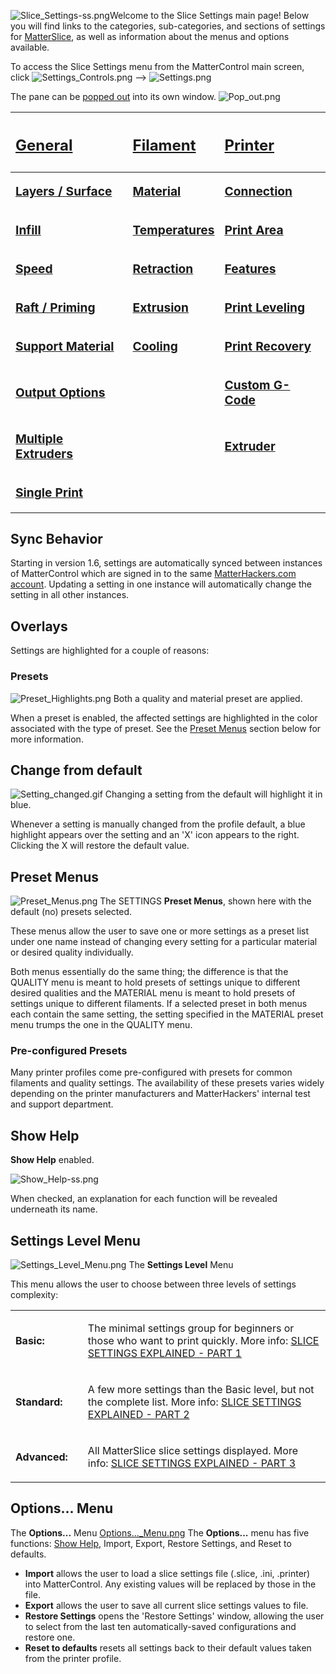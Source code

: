 ![Slice\_Settings-ss.png](http://wiki.mattercontrol.com/images/5/57/Slice_Settings-ss.png
"Slice_Settings-ss.png")Welcome to the Slice Settings main page\! Below
you will find links to the categories, sub-categories, and sections of
settings for [MatterSlice](matterslice.md), as well as
information about the menus and options available.

To access the Slice Settings menu from the MatterControl main screen,
click ![Settings\_Controls.png](http://wiki.mattercontrol.com/images/4/42/Settings_Controls.png
"Settings_Controls.png") --\> ![Settings.png](http://wiki.mattercontrol.com/images/9/91/Settings.png
"Settings.png")

The pane can be [popped out](pop-out.md) into its own window.
![Pop\_out.png](http://wiki.mattercontrol.com/images/7/74/Pop_out.png "Pop_out.png")

<table>
<thead>
<tr class="header">
<th><h2 style="text-align:left;">
<p><a href="General" title="wikilink">General</a></p>
</h2></th>
<th><h2 style="text-align:left;">
<p><a href="Filament" title="wikilink">Filament</a></p>
</h2></th>
<th><h2 style="text-align:left;">
<p><a href="Printer" title="wikilink">Printer</a></p>
</h2></th>
</tr>
</thead>
<tbody>
<tr class="odd">
<td><p><big><strong><a href="General/Layers-Surface" title="wikilink">Layers / Surface</a></strong></big></p></td>
<td><p><big><strong><a href="Filament/Material" title="wikilink">Material</a></strong></big></p></td>
<td><p><big><strong><a href="Printer/Connection" title="wikilink">Connection</a></strong></big></p></td>
</tr>
<tr class="even">
<td><p><big><strong><a href="General/Infill" title="wikilink">Infill</a></strong></big></p></td>
<td><p><big><strong><a href="Filament/Temperatures" title="wikilink">Temperatures</a></strong></big></p></td>
<td><p><big><strong><a href="Printer/Print_Area" title="wikilink">Print Area</a></strong></big></p></td>
</tr>
<tr class="odd">
<td><p><big><strong><a href="General/Speed" title="wikilink">Speed</a></strong></big></p></td>
<td><p><big><strong><a href="Filament/Retraction" title="wikilink">Retraction</a></strong></big></p></td>
<td><p><big><strong><a href="Printer/Features" title="wikilink">Features</a></strong></big></p></td>
</tr>
<tr class="even">
<td><p><big><strong><a href="General/Raft-Priming" title="wikilink">Raft / Priming</a></strong></big></p></td>
<td><p><big><strong><a href="Filament/Extrusion" title="wikilink">Extrusion</a></strong></big></p></td>
<td><p><big><strong><a href="Printer/Print_Leveling" title="wikilink">Print Leveling</a></strong></big></p></td>
</tr>
<tr class="odd">
<td><p><big><strong><a href="General/Support_Material" title="wikilink">Support Material</a></strong></big></p></td>
<td><p><big><strong><a href="Filament/Cooling" title="wikilink">Cooling</a></strong></big></p></td>
<td><p><big><strong><a href="Printer/Print_Recovery" title="wikilink">Print Recovery</a></strong></big></p></td>
</tr>
<tr class="even">
<td><p><big><strong><a href="General/Output_Options" title="wikilink">Output Options</a></strong></big></p></td>
<td></td>
<td><p><big><strong><a href="Printer/Custom_G-Code" title="wikilink">Custom G-Code</a></strong></big></p></td>
</tr>
<tr class="odd">
<td><p><big><strong><a href="General/Multiple_Extruders" title="wikilink">Multiple Extruders</a></strong></big></p></td>
<td></td>
<td><p><big><strong><a href="Printer/Extruder" title="wikilink">Extruder</a></strong></big></p></td>
</tr>
<tr class="even">
<td><p><big><strong><a href="General/Single_Print" title="wikilink">Single Print</a></strong></big></p></td>
<td></td>
<td></td>
</tr>
</tbody>
</table>

  

## Sync Behavior

Starting in version 1.6, settings are automatically synced between
instances of MatterControl which are signed in to the same
[MatterHackers.com account](matterhackers.com-account.md).
Updating a setting in one instance will automatically change the setting
in all other instances.

## Overlays

Settings are highlighted for a couple of reasons:

### Presets

![Preset_Highlights.png](http://wiki.mattercontrol.com/images/9/9b/403x179xPreset_Highlights.png.pagespeed.ic.wUAOZPS8Fi.png "Preset_Highlights.png")
Both a quality and material preset are applied.

When a preset is enabled, the affected settings are highlighted in
the color associated with the type of preset. See the [Preset
Menus](#Preset_Menus) section below for more information.

## Change from default

![Setting_changed.gif](http://wiki.mattercontrol.com/images/d/da/Setting_changed.gif.pagespeed.ce.f6nLv_qFht.gif "Setting_changed.gif")
Changing a setting from the default will highlight it in blue.

Whenever a setting is manually changed from the profile default, a
blue highlight appears over the setting and an 'X' icon appears to the
right. Clicking the X will restore the default value.  

## Preset Menus

![Preset_Menus.png](http://wiki.mattercontrol.com/images/b/bb/Preset_Menus.png "Preset_Menus.png")
The SETTINGS **Preset Menus**, shown here with the default (no) presets
selected.

These menus allow the user to save one or more settings as a preset
list under one name instead of changing every setting for a particular
material or desired quality individually.

Both menus essentially do the same thing; the difference is that the
QUALITY menu is meant to hold presets of settings unique to different
desired qualities and the MATERIAL menu is meant to hold presets of
settings unique to different filaments. If a selected preset in both
menus each contain the same setting, the setting specified in the
MATERIAL preset menu trumps the one in the QUALITY menu.

### Pre-configured Presets

Many printer profiles come pre-configured with presets for common
filaments and quality settings. The availability of these presets varies
widely depending on the printer manufacturers and MatterHackers'
internal test and support department.  

## Show Help

**Show Help** enabled.

![Show_Help-ss.png](http://wiki.mattercontrol.com/images/6/60/592x295xShow_Help-ss.png.pagespeed.ic.vun3MEdIDx.png "")

When checked, an explanation for each function will be revealed
underneath its name.

## Settings Level Menu
![Settings_Level_Menu.png](http://wiki.mattercontrol.com/images/3/31/592x295xSettings_Level_Menu.png.pagespeed.ic.S1V0H5CHRG.webp "Settings_Level_Menu.png")
The **Settings Level** Menu

This menu allows the user to choose between three levels of settings
complexity:

<table>
<tbody>
<tr class="odd">
<td><p><strong>Basic:</strong></p></td>
<td></td>
<td><p>The minimal settings group for beginners or those who want to print quickly. More info: <a href="https://www.matterhackers.com/articles/slice-settings-explained-part-1">SLICE SETTINGS EXPLAINED - PART 1</a></p></td>
</tr>
<tr class="even">
<td><p><strong>Standard:</strong></p></td>
<td></td>
<td><p>A few more settings than the Basic level, but not the complete list. More info: <a href="https://www.matterhackers.com/articles/slice-settings-explained-part-2">SLICE SETTINGS EXPLAINED - PART 2</a></p></td>
</tr>
<tr class="odd">
<td><p><strong>Advanced:</strong></p></td>
<td></td>
<td><p>All MatterSlice slice settings displayed. More info: <a href="https://www.matterhackers.com/articles/slice-settings-explained---part-3">SLICE SETTINGS EXPLAINED - PART 3</a></p></td>
</tr>
</tbody>
</table>

## Options... Menu

The **Options...** Menu
[Options..._Menu.png](http://wiki.mattercontrol.com/images/3/3b/597x294xOptions..._Menu.png.pagespeed.ic.bPEqMYYTw6.webp "Options..._Menu.png")
The **Options...** menu has five functions: [Show
Help](#Show_Help), Import, Export, Restore Settings, and
Reset to defaults.

  - **Import** allows the user to load a slice settings file (.slice,
    .ini, .printer) into MatterControl. Any existing values will be
    replaced by those in the file.
  - **Export** allows the user to save all current slice settings values
    to file.
  - **Restore Settings** opens the 'Restore Settings' window, allowing
    the user to select from the last ten automatically-saved
    configurations and restore one.
  - **Reset to defaults** resets all settings back to their default
    values taken from the printer profile.
